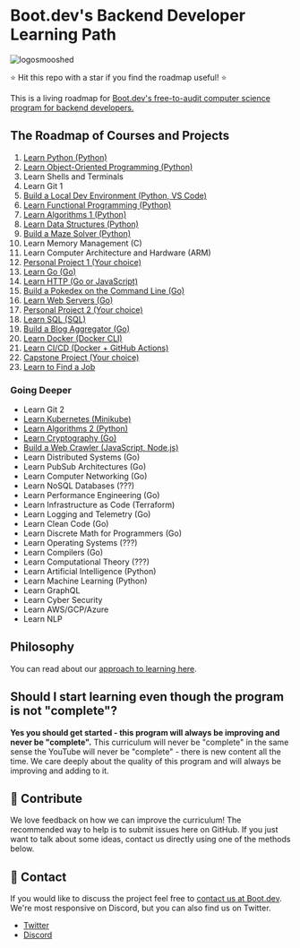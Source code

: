 # Boot.dev's Backend Developer Learning Path

![logosmooshed](https://github.com/bootdotdev/curriculum/assets/21992789/6f834ad1-32b5-4372-ad4a-7f78039fd843)

⭐ Hit this repo with a star if you find the roadmap useful! ⭐

This is a living roadmap for [Boot.dev's free-to-audit computer science program for backend developers.](https://boot.dev)

## The Roadmap of Courses and Projects

1. [Learn Python (Python)](https://boot.dev/learn/learn-python)
2. [Learn Object-Oriented Programming (Python)](https://boot.dev/learn/learn-object-oriented-programming)
3. Learn Shells and Terminals
4. Learn Git 1
5. [Build a Local Dev Environment (Python, VS Code)](https://boot.dev/learn/build-local-dev-environment-python)
6. [Learn Functional Programming (Python)](https://boot.dev/learn/learn-functional-programming)
7. [Learn Algorithms 1 (Python)](https://boot.dev/learn/learn-algorithms)
8. [Learn Data Structures (Python)](https://boot.dev/learn/learn-data-structures)
9. [Build a Maze Solver (Python)](https://boot.dev/learn/maze-solver-python)
10. Learn Memory Management (C)
11. Learn Computer Architecture and Hardware (ARM)
12. [Personal Project 1 (Your choice)](https://boot.dev/learn/personal-project-1)
15. [Learn Go (Go)](https://boot.dev/learn/learn-golang)
16. [Learn HTTP (Go or JavaScript)](https://boot.dev/learn/learn-http)
17. [Build a Pokedex on the Command Line (Go)](https://boot.dev/learn/build-pokedex-cli)
18. [Learn Web Servers (Go)](https://boot.dev/learn/learn-web-servers)
19. [Personal Project 2 (Your choice)](https://boot.dev/learn/personal-project-2)
20. [Learn SQL (SQL)](https://boot.dev/learn/learn-sql)
21. [Build a Blog Aggregator (Go)](https://boot.dev/learn/build-blog-aggregator)
22. [Learn Docker (Docker CLI)](https://boot.dev/learn/learn-docker)
23. [Learn CI/CD (Docker + GitHub Actions)](https://boot.dev/learn/learn-ci-cd)
24. [Capstone Project (Your choice)](https://boot.dev/learn/capstone-project)
25. [Learn to Find a Job](https://www.boot.dev/learn/learn-job-search)

### Going Deeper

* Learn Git 2
* [Learn Kubernetes (Minikube)](https://www.boot.dev/learn/learn-kubernetes)
* [Learn Algorithms 2 (Python)](https://boot.dev/learn/learn-advanced-algorithms)
* [Learn Cryptography (Go)](https://boot.dev/learn/learn-cryptography)
* [Build a Web Crawler (JavaScript, Node.js)](https://boot.dev/learn/link-analyzer)
* Learn Distributed Systems (Go)
* Learn PubSub Architectures (Go)
* Learn Computer Networking (Go)
* Learn NoSQL Databases (???)
* Learn Performance Engineering (Go)
* Learn Infrastructure as Code (Terraform)
* Learn Logging and Telemetry (Go)
* Learn Clean Code (Go)
* Learn Discrete Math for Programmers (Go)
* Learn Operating Systems (???)
* Learn Compilers (Go)
* Learn Computational Theory (???)
* Learn Artificial Intelligence (Python)
* Learn Machine Learning (Python)
* Learn GraphQL
* Learn Cyber Security
* Learn AWS/GCP/Azure
* Learn NLP

## Philosophy

You can read about our [approach to learning here](https://blog.boot.dev/about/).

## Should I start learning even though the program is not "complete"?

**Yes you should get started - this program will always be improving and never be "complete".** This curriculum will never be "complete" in the same sense the YouTube will never be "complete" - there is new content all the time. We care deeply about the quality of this program and will always be improving and adding to it.

## 👏 Contribute

We love feedback on how we can improve the curriculum! The recommended way to help is to submit issues here on GitHub. If you just want to talk about some ideas, contact us directly using one of the methods below.

## 💬 Contact

If you would like to discuss the project feel free to [contact us at Boot.dev](https://blog.boot.dev/contact/). We're most responsive on Discord, but you can also find us on Twitter.

* [Twitter](https://twitter.com/bootdotdev)
* [Discord](https://boot.dev/community)
